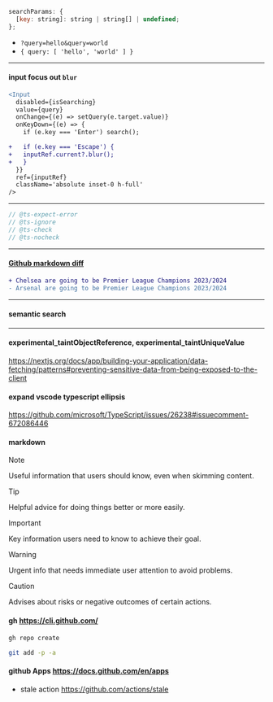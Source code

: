 ```jsx
searchParams: {
  [key: string]: string | string[] | undefined;
};
```

- `?query=hello&query=world`
- `{ query: [ 'hello', 'world' ] }`

<hr/>

#### input focus out `blur`

```diff
<Input
  disabled={isSearching}
  value={query}
  onChange={(e) => setQuery(e.target.value)}
  onKeyDown={(e) => {
    if (e.key === 'Enter') search();

+   if (e.key === 'Escape') {
+   inputRef.current?.blur();
+   }
  }}
  ref={inputRef}
  className='absolute inset-0 h-full'
/>
```

<hr/>

```js
// @ts-expect-error
// @ts-ignore
// @ts-check
// @ts-nocheck
```

<hr/>

#### [Github markdown diff](https://github.com/orgs/community/discussions/42489#discussioncomment-6702467)

```diff
+ Chelsea are going to be Premier League Champions 2023/2024
- Arsenal are going to be Premier League Champions 2023/2024
```

<hr/>

#### semantic search

<hr/>

#### experimental_taintObjectReference, experimental_taintUniqueValue

https://nextjs.org/docs/app/building-your-application/data-fetching/patterns#preventing-sensitive-data-from-being-exposed-to-the-client

#### expand vscode typescript ellipsis

https://github.com/microsoft/TypeScript/issues/26238#issuecomment-672086446

#### markdown

> [!NOTE]
> Useful information that users should know, even when skimming content.

> [!TIP]
> Helpful advice for doing things better or more easily.

> [!IMPORTANT]
> Key information users need to know to achieve their goal.

> [!WARNING]
> Urgent info that needs immediate user attention to avoid problems.

> [!CAUTION]
> Advises about risks or negative outcomes of certain actions.

#### gh https://cli.github.com/

```bash
gh repo create
```

```bash
git add -p -a
```

#### github Apps https://docs.github.com/en/apps

- stale action https://github.com/actions/stale
